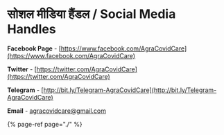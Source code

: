 # सोशल मीडिया हैंडल / Social Media Handles

**Facebook Page** - [https://www.facebook.com/AgraCovidCare](https://www.facebook.com/AgraCovidCare)

**Twitter** - [https://twitter.com/AgraCovidCare](https://twitter.com/AgraCovidCare)

**Telegram** - [http://bit.ly/Telegram-AgraCovidCare](http://bit.ly/Telegram-AgraCovidCare)

**Email** - [agracovidcare@gmail.com](mailto:agracovidcare@gmail.com)

{% page-ref page="./" %}

